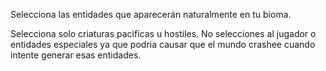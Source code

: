 Selecciona las entidades que aparecerán naturalmente en tu bioma.

Selecciona solo criaturas pacificas u hostiles. No selecciones al jugador o entidades especiales ya que podria causar que el mundo crashee cuando intente generar esas entidades.